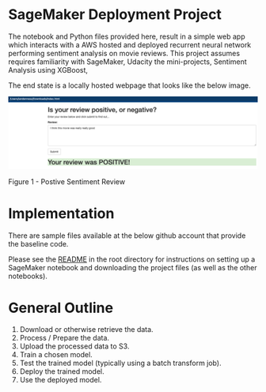 # SageMaker Deployment Project

The notebook and Python files provided here, result in a simple web app which interacts with a AWS hosted and deployed recurrent neural network performing sentiment analysis on movie reviews. This project assumes requires familiarity with SageMaker, Udacity the mini-projects, Sentiment Analysis using XGBoost, 

The end state is a locally hosted webpage that looks like the below image.

![diagram](Images/Positive.png)

Figure 1 - Postive Sentiment Review 


# Implementation

There are sample files available at the below github account that provide the baseline code.

Please see the [README](https://github.com/udacity/sagemaker-deployment/tree/master/README.md) in the root directory for instructions on setting up a SageMaker notebook and downloading the project files (as well as the other notebooks).

# General Outline

1. Download or otherwise retrieve the data.
2. Process / Prepare the data.
3. Upload the processed data to S3.
4. Train a chosen model.
5. Test the trained model (typically using a batch transform job).
6. Deploy the trained model.
7. Use the deployed model.






